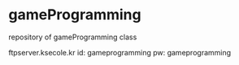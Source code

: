 # gameProgramming
repository of gameProgramming class

ftpserver.ksecole.kr
id: gameprogramming
pw: gameprogramming
